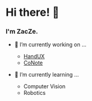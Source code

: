 # Hi there! 👋

### I'm ZacZe.

- 🔭 I’m currently working on ...
  - [HandUX](github.com/zacze/handux)
  - [CoNote](github.com/zacze/conote)
 
- 🌱 I’m currently learning ...
  - Computer Vision
  - Robotics

<!--
**ZacZe/ZacZe** is a ✨ _special_ ✨ repository because its `README.md` (this file) appears on your GitHub profile.

Here are some ideas to get you started:

- 🔭 I’m currently working on ...
- 🌱 I’m currently learning ...
- 👯 I’m looking to collaborate on ...
- 🤔 I’m looking for help with ...
- 💬 Ask me about ...
- 📫 How to reach me: ...
- 😄 Pronouns: ...
- ⚡ Fun fact: ...
-->
